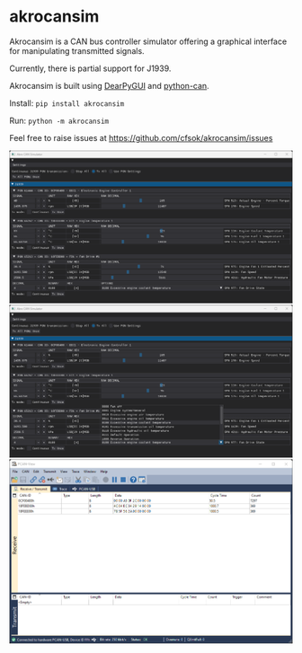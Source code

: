 # akrocansim
Akrocansim is a CAN bus controller simulator offering a graphical interface for manipulating transmitted signals.

Currently, there is partial support for J1939.

Akrocansim is built using [DearPyGUI](https://github.com/hoffstadt/DearPyGui) and [python-can](https://github.com/hardbyte/python-can).

Install: `pip install akrocansim`

Run: `python -m akrocansim`

Feel free to raise issues at https://github.com/cfsok/akrocansim/issues

![Akrocansim demo screenshot 1](https://raw.githubusercontent.com/cfsok/akrocansim/main/docs/demo_1_Akrocansim.png)
![Akrocansim demo screenshot 2](https://raw.githubusercontent.com/cfsok/akrocansim/main/docs/demo_2_Akrocansim.png)
![PCAN-View demo screenshot 1](https://raw.githubusercontent.com/cfsok/akrocansim/main/docs/demo_1_PCAN-View.png)
